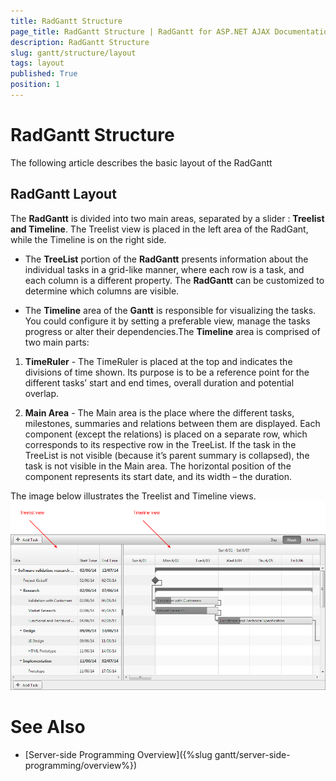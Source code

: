 ```yaml
---
title: RadGantt Structure
page_title: RadGantt Structure | RadGantt for ASP.NET AJAX Documentation
description: RadGantt Structure
slug: gantt/structure/layout
tags: layout
published: True
position: 1
---
```


# RadGantt Structure


The following article describes the basic layout of the RadGantt

## RadGantt Layout

The **RadGantt** is divided into two main areas, separated by a slider : **Treelist and Timeline**. The Treelist view is placed in the left area of the RadGant, while the Timeline is on the right side.

* The **TreeList** portion of the **RadGantt** presents information about the individual tasks in a grid-like manner, where each row is a task, and each column is a different property. The **RadGantt** can be customized to determine which columns are visible.

* The **Timeline** area of the **Gantt** is responsible for visualizing the tasks. You could configure it by setting a preferable view, manage the tasks progress or alter their dependencies.The **Timeline** area is comprised of two main parts:

1. **TimeRuler** - The TimeRuler is placed at the top and indicates the divisions of time shown. Its purpose is to be a reference point for the different tasks’ start and end times, overall duration and potential overlap.

1. **Main Area** - The Main area is the place where the different tasks, milestones, summaries and relations between them are displayed. Each component (except the relations) is placed on a separate row, which corresponds to its respective row in the TreeList. If the task in the TreeList is not visible (because it’s parent summary is collapsed), the task is not visible in the Main area. The horizontal position of the component represents its start date, and its width – the duration.

The image below illustrates the Treelist and Timeline views.![gantt-structure-layout](images/gantt-structure-layout.png)

# See Also

 * [Server-side Programming Overview]({%slug gantt/server-side-programming/overview%})
 
